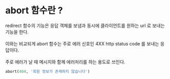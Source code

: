 # abort 함수란 ?

redirect 함수의 기능은 응답 객체를 보냄과 동시에 클라이언트를 원하는 url 로 보내는 기능을 한다. <br><br>
이와는 비교되게 abort 함수는 주로 에러 신호인 4XX http status code 를 보내는 응답이다. <br><br>
주로 에러가 날 때 메시지와 함께 에러처리를 하는 용도로 쓰인다.

```python
abort(404, '회원 정보가 존재하지 않습니다')
```
